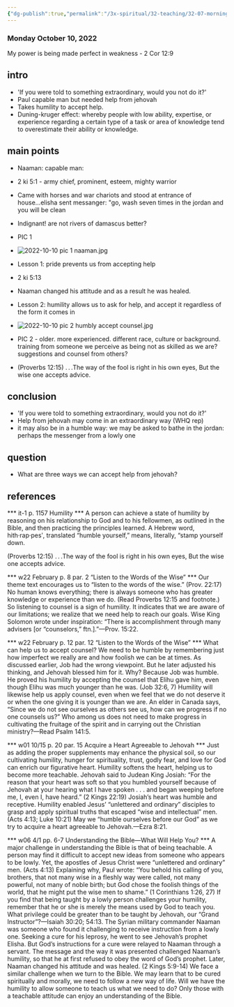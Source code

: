 ```yaml
---
{"dg-publish":true,"permalink":"/3x-spiritual/32-teaching/32-07-morning-worships/2022-10-10-if-you-were-told-something-extraordinary-would-you-not-do-it/","title":"2022-10-10 If you were told something extraordinary would you not do it"}
---
```





### Monday October 10, 2022

My power is being made perfect in weakness - 2 Cor 12:9

## intro
- 'If you were told to something extraordinary, would you not do it?'
- Paul capable man but needed help from jehovah
- Takes humility to accept help. 
- Duning-kruger effect: whereby people with low ability, expertise, or experience regarding a certain type of a task or area of knowledge tend to overestimate their ability or knowledge.


## main points
- Naaman: capable man: 
- 2 ki 5:1 - army chief, prominent, esteem, mighty warrior
- Came with horses and war chariots and stood at entrance of house...elisha sent messanger: "go, wash seven times in the jordan and you will be clean
- Indignant! are not rivers of damascus better?
- PIC 1
- ![2022-10-10 pic 1 naaman.jpg](/img/user/3x%20-%20Spiritual/32%20Teaching/32.07%20Morning%20Worships/2022-10-10%20pic%201%20naaman.jpg)
- Lesson 1: pride prevents us from accepting help

- 2 ki 5:13  
- Naaman changed his attitude and as a result he was healed.
- Lesson 2: humility allows us to ask for help, and accept it regardless of the form it comes in
- ![2022-10-10 pic 2 humbly accept counsel.jpg](/img/user/3x%20-%20Spiritual/32%20Teaching/32.07%20Morning%20Worships/2022-10-10%20pic%202%20humbly%20accept%20counsel.jpg)
- PIC 2 - older. more experienced. different race, culture or background. training from someone we perceive as being not as skilled as we are? suggestions and counsel from others?
- (Proverbs 12:15) . . .The way of the fool is right in his own eyes, But the wise one accepts advice.

## conclusion
-  'If you were told to something extraordinary, would you not do it?'
- Help from jehovah may come in an extraordinary way (WHQ rep)
- it may also be in a humble way:  we may be asked to bathe in the jordan: perhaps the messenger from a lowly one

## question
- What are three ways we can accept help from jehovah?



## references
*** it-1 p. 1157 Humility ***
A person can achieve a state of humility by reasoning on his relationship to God and to his fellowmen, as outlined in the Bible, and then practicing the principles learned. A Hebrew word, hith·rap·pesʹ, translated “humble yourself,” means, literally, “stamp yourself down.

(Proverbs 12:15) . . .The way of the fool is right in his own eyes, But the wise one accepts advice.

*** w22 February p. 8 par. 2 “Listen to the Words of the Wise” ***
Our theme text encourages us to “listen to the words of the wise.” (Prov. 22:17) No human knows everything; there is always someone who has greater knowledge or experience than we do. (Read Proverbs 12:15 and footnote.) So listening to counsel is a sign of humility. It indicates that we are aware of our limitations; we realize that we need help to reach our goals. Wise King Solomon wrote under inspiration: “There is accomplishment through many advisers [or “counselors,” ftn.].”—Prov. 15:22.

*** w22 February p. 12 par. 12 “Listen to the Words of the Wise” ***
What can help us to accept counsel? We need to be humble by remembering just how imperfect we really are and how foolish we can be at times. As discussed earlier, Job had the wrong viewpoint. But he later adjusted his thinking, and Jehovah blessed him for it. Why? Because Job was humble. He proved his humility by accepting the counsel that Elihu gave him, even though Elihu was much younger than he was. (Job 32:6, 7) Humility will likewise help us apply counsel, even when we feel that we do not deserve it or when the one giving it is younger than we are. An elder in Canada says, “Since we do not see ourselves as others see us, how can we progress if no one counsels us?” Who among us does not need to make progress in cultivating the fruitage of the spirit and in carrying out the Christian ministry?—Read Psalm 141:5.

*** w01 10/15 p. 20 par. 15 Acquire a Heart Agreeable to Jehovah ***
Just as adding the proper supplements may enhance the physical soil, so our cultivating humility, hunger for spirituality, trust, godly fear, and love for God can enrich our figurative heart. Humility softens the heart, helping us to become more teachable. Jehovah said to Judean King Josiah: “For the reason that your heart was soft so that you humbled yourself because of Jehovah at your hearing what I have spoken . . . and began weeping before me, I, even I, have heard.” (2 Kings 22:19) Josiah’s heart was humble and receptive. Humility enabled Jesus’ “unlettered and ordinary” disciples to grasp and apply spiritual truths that escaped “wise and intellectual” men. (Acts 4:13; Luke 10:21) May we “humble ourselves before our God” as we try to acquire a heart agreeable to Jehovah.—Ezra 8:21.

*** w06 4/1 pp. 6-7 Understanding the Bible—What Will Help You? ***
A major challenge in understanding the Bible is that of being teachable. A person may find it difficult to accept new ideas from someone who appears to be lowly. Yet, the apostles of Jesus Christ were “unlettered and ordinary” men. (Acts 4:13) Explaining why, Paul wrote: “You behold his calling of you, brothers, that not many wise in a fleshly way were called, not many powerful, not many of noble birth; but God chose the foolish things of the world, that he might put the wise men to shame.” (1 Corinthians 1:26, 27) If you find that being taught by a lowly person challenges your humility, remember that he or she is merely the means used by God to teach you. What privilege could be greater than to be taught by Jehovah, our “Grand Instructor”?—Isaiah 30:20; 54:13.
The Syrian military commander Naaman was someone who found it challenging to receive instruction from a lowly one. Seeking a cure for his leprosy, he went to see Jehovah’s prophet Elisha. But God’s instructions for a cure were relayed to Naaman through a servant. The message and the way it was presented challenged Naaman’s humility, so that he at first refused to obey the word of God’s prophet. Later, Naaman changed his attitude and was healed. (2 Kings 5:9-14) We face a similar challenge when we turn to the Bible. We may learn that to be cured spiritually and morally, we need to follow a new way of life. Will we have the humility to allow someone to teach us what we need to do? Only those with a teachable attitude can enjoy an understanding of the Bible.
